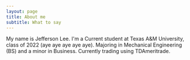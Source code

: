 ```yaml
---
layout: page
title: About me
subtitle: What to say
---
```


My name is Jefferson Lee. I'm a Current student at Texas A&M University, class of 2022 (aye aye aye aye aye). Majoring in Mechanical Engineering (BS) and a minor in Business. Currently trading using TDAmeritrade.
